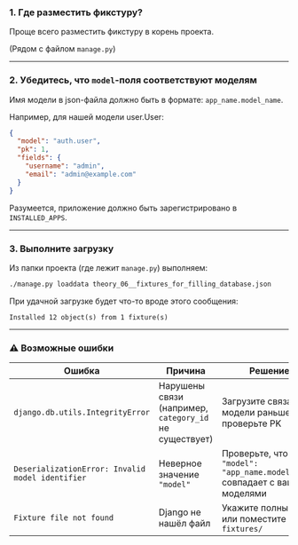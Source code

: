### 1. Где разместить фикстуру?

Проще всего разместить фикстуру в корень проекта.  

(Рядом с файлом `manage.py`)

---

### 2. Убедитесь, что `model`-поля соответствуют моделям

Имя модели в json-файла должно быть в формате: `app_name.model_name`.

Например, для нашей модели user.User:

```json
{
  "model": "auth.user",
  "pk": 1,
  "fields": {
    "username": "admin",
    "email": "admin@example.com"
  }
}
```

Разумеется, приложение должно быть зарегистрировано в `INSTALLED_APPS`.

---

### 3. Выполните загрузку

Из папки проекта (где лежит `manage.py`) выполняем:

```bash
./manage.py loaddata theory_06__fixtures_for_filling_database.json
```

При удачной загрузке будет что-то вроде этого сообщения:

```
Installed 12 object(s) from 1 fixture(s)
```

---

### ⚠️ Возможные ошибки

| Ошибка                                           | Причина                                                | Решение                                                                     |
| ------------------------------------------------ | ------------------------------------------------------ | --------------------------------------------------------------------------- |
| `django.db.utils.IntegrityError`                 | Нарушены связи (например, `category_id` не существует) | Загрузите связанные модели раньше или проверьте PK                          |
| `DeserializationError: Invalid model identifier` | Неверное значение `"model"`                            | Проверьте, что `"model": "app_name.model_name"` совпадает с вашими моделями |
| `Fixture file not found`                         | Django не нашёл файл                                   | Укажите полный путь или поместите в `fixtures/`                             |

